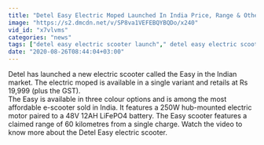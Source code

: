 ```yaml
---
title: "Detel Easy Electric Moped Launched In India Price, Range & Other Details"
image: "https://s2.dmcdn.net/v/SP8va1VEFEBQYBQDo/x240"
vid_id: "x7vlvms"
categories: "news"
tags: ["detel easy electric scooter launch"," detel easy electric scooter price"," detel easy electric scooter range"]
date: "2020-08-26T08:44:04+03:00"
---
```

Detel has launched a new electric scooter called the Easy in the Indian market. The electric moped is available in a single variant and retails at Rs 19,999 (plus the GST).  <br>The Easy is available in three colour options and is among the most affordable e-scooter sold in India. It features a 250W hub-mounted electric motor paired to a 48V 12AH LiFePO4 battery. The Easy scooter features a claimed range of 60 kilometres from a single charge. Watch the video to know more about the Detel Easy electric scooter.
